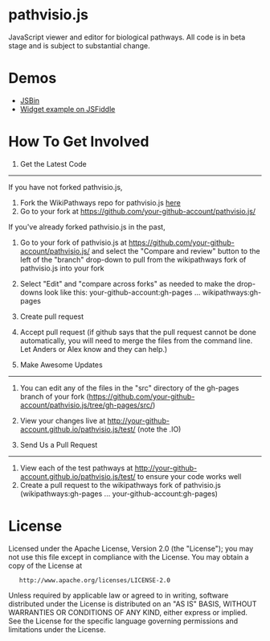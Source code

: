 pathvisio.js
============

JavaScript viewer and editor for biological pathways. All code is in beta stage and is subject to substantial change.

Demos
=====

* [JSBin](http://jsbin.com/iJUTEjU/latest)
* [Widget example on JSFiddle](http://jsfiddle.net/ariutta/RzeKd/)

How To Get Involved
===================

1. Get the Latest Code
-------------------

If you have not forked pathvisio.js,

1. Fork the WikiPathways repo for pathvisio.js [here](https://github.com/wikipathways/pathvisio.js/fork)
2. Go to your fork at https://github.com/your-github-account/pathvisio.js/

If you've already forked pathvisio.js in the past,

1. Go to your fork of pathvisio.js at https://github.com/your-github-account/pathvisio.js/ and select the "Compare and review" button to the left of the "branch" drop-down to pull from the wikipathways fork of pathvisio.js into your fork
3. Select "Edit" and "compare across forks" as needed to make the drop-downs look like this: your-github-account:gh-pages ... wikipathways:gh-pages
4. Create pull request
5. Accept pull request (if github says that the pull request cannot be done automatically, you will need to merge the files from the command line. Let Anders or Alex know and they can help.)

2. Make Awesome Updates
--------------------
1. You can edit any of the files in the "src" directory of the gh-pages branch of your fork (https://github.com/your-github-account/pathvisio.js/tree/gh-pages/src/)
4. View your changes live at http://your-github-account.github.io/pathvisio.js/test/ (note the .IO)

3. Send Us a Pull Request
-----------------
1. View each of the test pathways at http://your-github-account.github.io/pathvisio.js/test/ to ensure your code works well
2. Create a pull request to the wikipathways fork of pathvisio.js (wikipathways:gh-pages ... your-github-account:gh-pages)

License
=======

   Licensed under the Apache License, Version 2.0 (the "License");
   you may not use this file except in compliance with the License.
   You may obtain a copy of the License at

       http://www.apache.org/licenses/LICENSE-2.0

   Unless required by applicable law or agreed to in writing, software
   distributed under the License is distributed on an "AS IS" BASIS,
   WITHOUT WARRANTIES OR CONDITIONS OF ANY KIND, either express or implied.
   See the License for the specific language governing permissions and
   limitations under the License.
